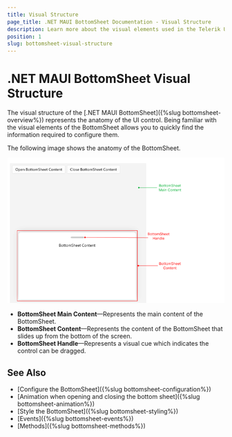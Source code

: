 ```yaml
---
title: Visual Structure
page_title: .NET MAUI BottomSheet Documentation - Visual Structure
description: Learn more about the visual elements used in the Telerik UI for .NET MAUI BottomSheet control.
position: 1
slug: bottomsheet-visual-structure
---
```


# .NET MAUI BottomSheet Visual Structure

The visual structure of the [.NET MAUI BottomSheet]({%slug bottomsheet-overview%}) represents the anatomy of the UI control. Being familiar with the visual elements of the BottomSheet allows you to quickly find the information required to configure them.

The following image shows the anatomy of the BottomSheet.

![Telerik UI for .NET MAUI BottomSheet Visual Structure](images/bottomsheet-visual-structure.png "Visual elements of the .NET MAUI BottomSheet control")

* **BottomSheet Main Content**&mdash;Represents the main content of the BottomSheet.
* **BottomSheet Content**&mdash;Represents the content of the BottomSheet that slides up from the bottom of the screen.
* **BottomSheet Handle**&mdash;Represents a visual cue which indicates the control can be dragged.

## See Also

- [Configure the BottomSheet]({%slug bottomsheet-configuration%})
- [Animation when opening and closing the bottom sheet]({%slug bottomsheet-animation%})
- [Style the BottomSheet]({%slug bottomsheet-styling%})
- [Events]({%slug bottomsheet-events%})
- [Methods]({%slug bottomsheet-methods%})